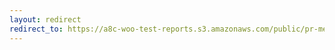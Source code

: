 ```yaml
---
layout: redirect
redirect_to: https://a8c-woo-test-reports.s3.amazonaws.com/public/pr-merge/37078/api/index.html
---
```

